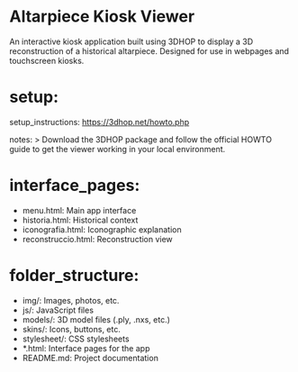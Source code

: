 # Altarpiece Kiosk Viewer
  An interactive kiosk application built using 3DHOP to display a 3D reconstruction of
  a historical altarpiece. Designed for use in webpages and touchscreen kiosks.

# setup:
  setup_instructions: https://3dhop.net/howto.php
  
  notes: >
    Download the 3DHOP package and follow the official HOWTO guide to get the viewer
    working in your local environment.

# interface_pages:
  - menu.html: Main app interface
  - historia.html: Historical context
  - iconografia.html: Iconographic explanation
  - reconstruccio.html: Reconstruction view

# folder_structure:
  - img/: Images, photos, etc.
  - js/: JavaScript files
  - models/: 3D model files (.ply, .nxs, etc.)
  - skins/: Icons, buttons, etc.
  - stylesheet/: CSS stylesheets
  - *.html: Interface pages for the app
  - README.md: Project documentation
